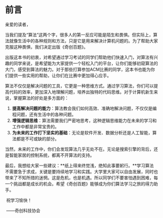# 前言

亲爱的读者，

当我们提及“算法”这两个字，很多人的第一反应可能是陌生和畏惧。但实际上，算法就像生活中的各种规则和方法，只是它是用来解决计算机问题的。为了帮助大家克服这种畏惧，我们决定出版《奇创百题》。

出版这本书的初衷，对希望通过学习考试的同学们帮助他们快速入门，对算法有兴趣的同学来说，是希望能为大家提供一个轻松入门的平台，让你们能够初窥算法的大门，感受到算法的魅力。对于那些打算参加ACM比赛的同学，这本书也能为你们提供一些实用的帮助，让你们在比赛中更加得心应手。

算法不仅仅是解决问题的工具，它更是一种思维方式。通过学习算法，你们可以提高代码的效率，更加深入地理解问题，培养出独特的代码思维。对于计算机新生来说，掌握算法的好处是多方面的：

1. **提高解决问题的能力**：算法教会我们如何高效、准确地解决问题，不仅仅是编程问题，还有生活中的各种问题。
2. **增强逻辑思维**：算法需要我们严密地思考，这种逻辑思维能力在未来的学习和工作中都是非常宝贵的。
3. **为未来的工作打下坚实的基础**：无论是软件开发、数据分析还是人工智能，算法都是不可或缺的部分。

当然，未来的工作中，你们会发现算法几乎无处不在。无论是搜索引擎的背后，还是智能家居的控制系统，都离不开算法的支持。

最后，我想给大家一些建议：**纸上得来终觉浅，绝知此事要躬行。**学习算法不需要急于求成，关键是要持续地学习和实践。大学里大家可以自由发展，同时也带来了不知所措的迷惘。这是危机，也是机遇。所以同学们不要害怕遇到困难，每一个挑战都是成长的机会。希望《奇创百题》能够成为你们算法学习之旅的得力助手。

​                                                                                                                    祝学习愉快！

​                                                                                                                    ——奇创科技协会
